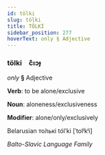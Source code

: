 ```yaml
---
id: tölki
slug: tölki
title: TÖLKİ
sidebar_position: 277
hoverText: only § Adjective
---
```


### tölki&emsp;<span kind="abugida">c͊ıɔɟ</span>

*only* **§** Adjective

**Verb**: to be alone/exclusive

**Noun**: aloneness/exclusiveness

**Modifier**: alone/only/exclusively

Belarusian то́лькі tólʹki [ˈtolʲkʲi]

*Balto-Slavic Language Family*